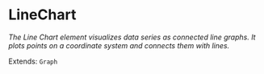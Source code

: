 # LineChart
_The Line Chart element visualizes data series as connected line graphs. It plots points on a coordinate system and connects them with lines._

Extends: `Graph`
